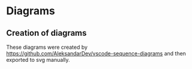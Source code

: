 # Diagrams

## Creation of diagrams

These diagrams were created by https://github.com/AleksandarDev/vscode-sequence-diagrams and then exported to svg manually.